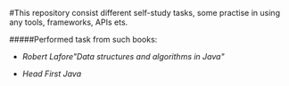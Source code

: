 #This repository consist different self-study tasks, some practise in using any tools, frameworks, APIs ets.

#####Performed task from such books:
* <i>Robert Lafore"Data structures and algorithms in Java"

* <i>Head First Java